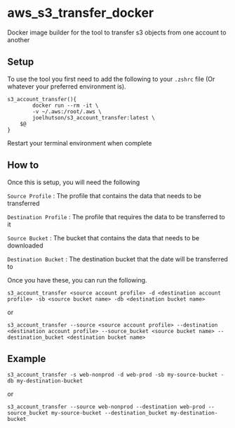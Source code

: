 # aws_s3_transfer_docker
Docker image builder for the tool to transfer s3 objects from one account to another


## Setup

To use the tool you first need to add the following to your `.zshrc` file (Or whatever your preferred environment is).

```
s3_account_transfer(){
        docker run --rm -it \
        -v ~/.aws:/root/.aws \
        joelhutson/s3_account_transfer:latest \
	$@
}
```
Restart your terminal environment when complete


## How to

Once this is setup, you will need the following

`Source Profile` : The profile that contains the data that needs to be transferred

`Destination Profile` : The profile that requires the data to be transferred to it

`Source Bucket` : The bucket that contains the data that needs to be downloaded

`Destination Bucket` : The destination bucket that the date will be transferred to

Once you have these, you can run the following.

```s3_account_transfer <source account profile> -d <destination account profile> -sb <source bucket name> -db <destination bucket name>```

or

```s3_account_transfer --source <source account profile> --destination <destination account profile> --source_bucket <source bucket name> --destination_bucket <destination bucket name>```



## Example

```s3_account_transfer -s web-nonprod -d web-prod -sb my-source-bucket -db my-destination-bucket```

or

```s3_account_transfer --source web-nonprod --destination web-prod --source_bucket my-source-bucket --destination_bucket my-destination-bucket```
